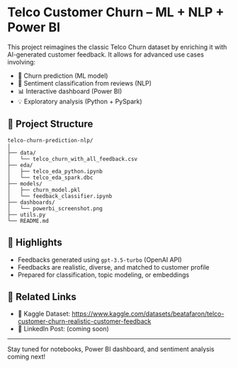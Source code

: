# Telco Customer Churn – ML + NLP + Power BI

This project reimagines the classic Telco Churn dataset by enriching it with AI-generated customer feedback. It allows for advanced use cases involving:

- 🌟 Churn prediction (ML model)
- 💬 Sentiment classification from reviews (NLP)
- 📊 Interactive dashboard (Power BI)
- 💡 Exploratory analysis (Python + PySpark)

## 📁 Project Structure

```
telco-churn-prediction-nlp/
│
├── data/
│   └── telco_churn_with_all_feedback.csv
├── eda/
│   ├── telco_eda_python.ipynb
│   └── telco_eda_spark.dbc
├── models/
│   ├── churn_model.pkl
│   └── feedback_classifier.ipynb
├── dashboards/
│   └── powerbi_screenshot.png
├── utils.py
└── README.md
```

## 📍 Highlights

- Feedbacks generated using `gpt-3.5-turbo` (OpenAI API)
- Feedbacks are realistic, diverse, and matched to customer profile
- Prepared for classification, topic modeling, or embeddings

## 🔗 Related Links

- 📂 Kaggle Dataset: https://www.kaggle.com/datasets/beatafaron/telco-customer-churn-realistic-customer-feedback
- 📄 LinkedIn Post: (coming soon)

---

Stay tuned for notebooks, Power BI dashboard, and sentiment analysis coming next!
